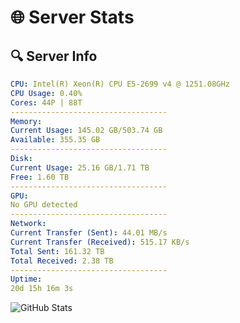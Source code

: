 # 🌐 Server Stats
## 🔍 Server Info
```yaml
CPU: Intel(R) Xeon(R) CPU E5-2699 v4 @ 1251.08GHz
CPU Usage: 0.40%
Cores: 44P | 88T
-----------------------------------
Memory:
Current Usage: 145.02 GB/503.74 GB
Available: 355.35 GB
-----------------------------------
Disk:
Current Usage: 25.16 GB/1.71 TB
Free: 1.60 TB
-----------------------------------
GPU:
No GPU detected
-----------------------------------
Network:
Current Transfer (Sent): 44.01 MB/s
Current Transfer (Received): 515.17 KB/s
Total Sent: 161.32 TB
Total Received: 2.38 TB
-----------------------------------
Uptime:
20d 15h 16m 3s
```
![GitHub Stats](https://img.shields.io/badge/Updated-2025-02-28_13:59:21-blue)